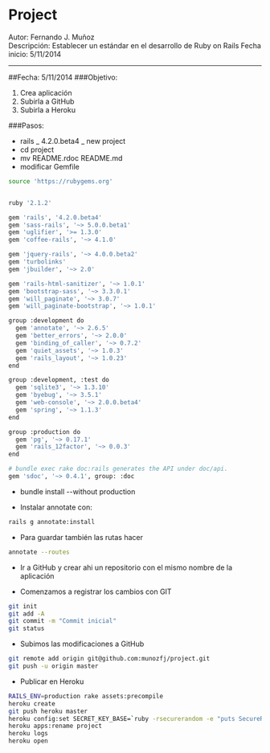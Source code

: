 # Project  

Autor:        Fernando J. Muñoz  
Descripción:  Establecer un estándar en el desarrollo de Ruby on Rails
Fecha inicio: 5/11/2014  

---
##Fecha:        5/11/2014
###Objetivo:  
1. Crea aplicación 
2. Subirla a GitHub
3. Subirla a Heroku

###Pasos:

- rails _ 4.2.0.beta4 _ new project  
- cd project  
- mv README.rdoc README.md  
- modificar Gemfile
```sh
source 'https://rubygems.org'


ruby '2.1.2'

gem 'rails', '4.2.0.beta4'
gem 'sass-rails', '~> 5.0.0.beta1'
gem 'uglifier', '>= 1.3.0'
gem 'coffee-rails', '~> 4.1.0'

gem 'jquery-rails', '~> 4.0.0.beta2'
gem 'turbolinks'
gem 'jbuilder', '~> 2.0'

gem 'rails-html-sanitizer', '~> 1.0.1'
gem 'bootstrap-sass', '~> 3.3.0.1'
gem 'will_paginate', '~> 3.0.7'
gem 'will_paginate-bootstrap', '~> 1.0.1'

group :development do
  gem 'annotate', '~> 2.6.5'
  gem 'better_errors', '~> 2.0.0'
  gem 'binding_of_caller', '~> 0.7.2'
  gem 'quiet_assets', '~> 1.0.3'
  gem 'rails_layout', '~> 1.0.23'
end

group :development, :test do
  gem 'sqlite3', '~> 1.3.10'
  gem 'byebug', '~> 3.5.1'
  gem 'web-console', '~> 2.0.0.beta4'
  gem 'spring', '~> 1.1.3'
end

group :production do
  gem 'pg', '~> 0.17.1'
  gem 'rails_12factor', '~> 0.0.3'
end

# bundle exec rake doc:rails generates the API under doc/api.
gem 'sdoc', '~> 0.4.1', group: :doc

``` 

- bundle install --without production

- Instalar annotate con:

```sh
rails g annotate:install
```

- Para guardar también las rutas hacer

```sh
annotate --routes
```

- Ir a GitHub y crear ahi un repositorio con el mismo nombre de la aplicación

- Comenzamos a registrar los cambios con GIT

```sh
git init
git add -A
git commit -m "Commit inicial"
git status
```

- Subimos las modificaciones a GitHub

```sh
git remote add origin git@github.com:munozfj/project.git
git push -u origin master
```

- Publicar en Heroku

```sh
RAILS_ENV=production rake assets:precompile
heroku create
git push heroku master
heroku config:set SECRET_KEY_BASE=`ruby -rsecurerandom -e "puts SecureRandom.hex(64)"`
heroku apps:rename project
heroku logs
heroku open
```

